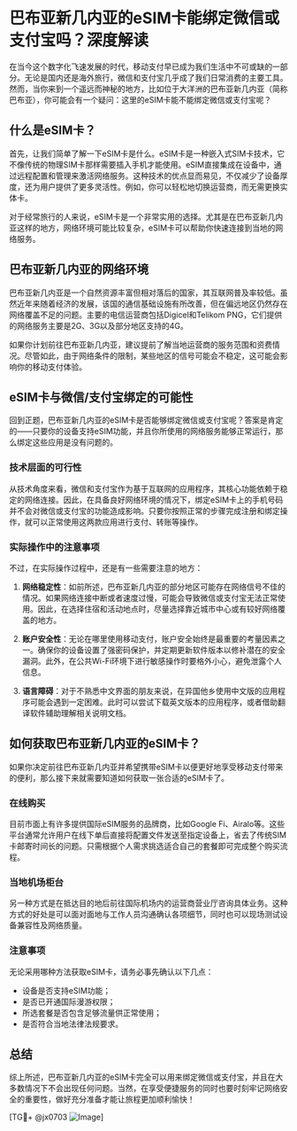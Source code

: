 # 巴布亚新几内亚的eSIM卡能绑定微信或支付宝吗？深度解读

在当今这个数字化飞速发展的时代，移动支付早已成为我们生活中不可或缺的一部分。无论是国内还是海外旅行，微信和支付宝几乎成了我们日常消费的主要工具。然而，当你来到一个遥远而神秘的地方，比如位于大洋洲的巴布亚新几内亚（简称巴布亚），你可能会有一个疑问：这里的eSIM卡能不能绑定微信或支付宝呢？

## 什么是eSIM卡？

首先，让我们简单了解一下eSIM卡是什么。eSIM卡是一种嵌入式SIM卡技术，它不像传统的物理SIM卡那样需要插入手机才能使用。eSIM直接集成在设备中，通过远程配置和管理来激活网络服务。这种技术的优点显而易见，不仅减少了设备厚度，还为用户提供了更多灵活性。例如，你可以轻松地切换运营商，而无需更换实体卡。

对于经常旅行的人来说，eSIM卡是一个非常实用的选择。尤其是在巴布亚新几内亚这样的地方，网络环境可能比较复杂，eSIM卡可以帮助你快速连接到当地的网络服务。

## 巴布亚新几内亚的网络环境

巴布亚新几内亚是一个自然资源丰富但相对落后的国家，其互联网普及率较低。虽然近年来随着经济的发展，该国的通信基础设施有所改善，但在偏远地区仍然存在网络覆盖不足的问题。主要的电信运营商包括Digicel和Telikom PNG，它们提供的网络服务主要是2G、3G以及部分地区支持的4G。

如果你计划前往巴布亚新几内亚，建议提前了解当地运营商的服务范围和资费情况。尽管如此，由于网络条件的限制，某些地区的信号可能会不稳定，这可能会影响你的移动支付体验。

## eSIM卡与微信/支付宝绑定的可能性

回到正题，巴布亚新几内亚的eSIM卡是否能够绑定微信或支付宝呢？答案是肯定的——只要你的设备支持eSIM功能，并且你所使用的网络服务能够正常运行，那么绑定这些应用是没有问题的。

### 技术层面的可行性

从技术角度来看，微信和支付宝作为基于互联网的应用程序，其核心功能依赖于稳定的网络连接。因此，在具备良好网络环境的情况下，绑定eSIM卡上的手机号码并不会对微信或支付宝的功能造成影响。只要你按照正常的步骤完成注册和绑定操作，就可以正常使用这两款应用进行支付、转账等操作。

### 实际操作中的注意事项

不过，在实际操作过程中，还是有一些需要注意的地方：

1. **网络稳定性**：如前所述，巴布亚新几内亚的部分地区可能存在网络信号不佳的情况。如果网络连接中断或者速度过慢，可能会导致微信或支付宝无法正常使用。因此，在选择住宿和活动地点时，尽量选择靠近城市中心或有较好网络覆盖的地方。

2. **账户安全性**：无论在哪里使用移动支付，账户安全始终是最重要的考量因素之一。确保你的设备设置了强密码保护，并定期更新软件版本以修补潜在的安全漏洞。此外，在公共Wi-Fi环境下进行敏感操作时要格外小心，避免泄露个人信息。

3. **语言障碍**：对于不熟悉中文界面的朋友来说，在异国他乡使用中文版的应用程序可能会遇到一定困难。此时可以尝试下载英文版本的应用程序，或者借助翻译软件辅助理解相关说明文档。

## 如何获取巴布亚新几内亚的eSIM卡？

如果你决定前往巴布亚新几内亚并希望携带eSIM卡以便更好地享受移动支付带来的便利，那么接下来就需要知道如何获取一张合适的eSIM卡了。

### 在线购买

目前市面上有许多提供国际eSIM服务的品牌商，比如Google Fi、Airalo等。这些平台通常允许用户在线下单后直接将配置文件发送至指定设备上，省去了传统SIM卡邮寄时间长的问题。只需根据个人需求挑选适合自己的套餐即可完成整个购买流程。

### 当地机场柜台

另一种方式是在抵达目的地后前往国际机场内的运营商营业厅咨询具体业务。这种方式的好处是可以面对面地与工作人员沟通确认各项细节，同时也可以现场测试设备兼容性及网络质量。

### 注意事项

无论采用哪种方法获取eSIM卡，请务必事先确认以下几点：
- 设备是否支持eSIM功能；
- 是否已开通国际漫游权限；
- 所选套餐是否包含足够流量供正常使用；
- 是否符合当地法律法规要求。

## 总结

综上所述，巴布亚新几内亚的eSIM卡完全可以用来绑定微信或支付宝，并且在大多数情况下不会出现任何问题。当然，在享受便捷服务的同时也要时刻牢记网络安全的重要性，做好充分准备才能让旅程更加顺利愉快！

[TG💪+ @jx0703 ![Image](https://github.com/user-attachments/assets/dbca1d08-cadb-493c-b0ec-ad6f7a83f270)]